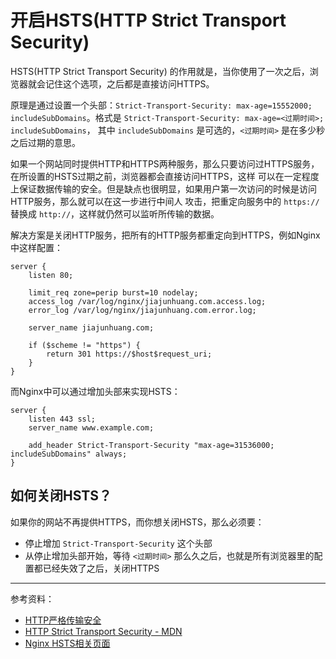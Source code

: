 # 开启HSTS(HTTP Strict Transport Security)

HSTS(HTTP Strict Transport Security) 的作用就是，当你使用了一次之后，浏览器就会记住这个选项，之后都是直接访问HTTPS。

原理是通过设置一个头部：`Strict-Transport-Security: max-age=15552000; includeSubDomains`。格式是 `Strict-Transport-Security: max-age=<过期时间>; includeSubDomains`，
其中 `includeSubDomains` 是可选的，`<过期时间>` 是在多少秒之后过期的意思。

如果一个网站同时提供HTTP和HTTPS两种服务，那么只要访问过HTTPS服务，在所设置的HSTS过期之前，浏览器都会直接访问HTTPS，这样
可以在一定程度上保证数据传输的安全。但是缺点也很明显，如果用户第一次访问的时候是访问HTTP服务，那么就可以在这一步进行中间人
攻击，把重定向服务中的 `https://` 替换成 `http://`，这样就仍然可以监听所传输的数据。

解决方案是关闭HTTP服务，把所有的HTTP服务都重定向到HTTPS，例如Nginx中这样配置：

```nginx
server {
    listen 80;

    limit_req zone=perip burst=10 nodelay;
    access_log /var/log/nginx/jiajunhuang.com.access.log;
    error_log /var/log/nginx/jiajunhuang.com.error.log;

    server_name jiajunhuang.com;

    if ($scheme != "https") {
        return 301 https://$host$request_uri;
    }
}
```

而Nginx中可以通过增加头部来实现HSTS：

```nginx
server {
    listen 443 ssl;
    server_name www.example.com;

    add_header Strict-Transport-Security "max-age=31536000; includeSubDomains" always;
}
```

## 如何关闭HSTS？

如果你的网站不再提供HTTPS，而你想关闭HSTS，那么必须要：

- 停止增加 `Strict-Transport-Security` 这个头部
- 从停止增加头部开始，等待 `<过期时间>` 那么久之后，也就是所有浏览器里的配置都已经失效了之后，关闭HTTPS

---

参考资料：

- [HTTP严格传输安全](https://zh.wikipedia.org/wiki/HTTP%E4%B8%A5%E6%A0%BC%E4%BC%A0%E8%BE%93%E5%AE%89%E5%85%A8)
- [HTTP Strict Transport Security - MDN](https://developer.mozilla.org/zh-CN/docs/Security/HTTP_Strict_Transport_Security)
- [Nginx HSTS相关页面](https://www.nginx.com/blog/http-strict-transport-security-hsts-and-nginx/)
